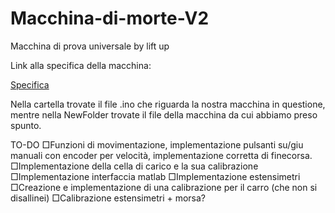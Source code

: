 # Macchina-di-morte-V2
Macchina di prova universale by lift up


Link alla specifica della macchina:

<a href="https://unipdit.sharepoint.com/sites/Lift-UP/Documenti%20condivisi/Forms/AllItems.aspx?viewid=df3fd70c%2De150%2D4f4b%2D8937%2Db0b0af716873&id=%2Fsites%2FLift%2DUP%2FDocumenti%20condivisi%2FDivisione%20Elettronica%2FMacchina%20prova%20universale">Specifica</a>

Nella cartella trovate il file .ino che riguarda la nostra macchina in questione, mentre nella NewFolder trovate il file della macchina da cui abbiamo preso spunto.

TO-DO
	□Funzioni di movimentazione, implementazione pulsanti su/giu manuali con encoder per velocità, implementazione corretta di finecorsa.
	□Implementazione della cella di carico e la sua calibrazione
	□Implementazione interfaccia matlab
	□Implementazione estensimetri
	□Creazione e implementazione di una calibrazione per il carro (che non si disallinei)
	□Calibrazione estensimetri + morsa?
